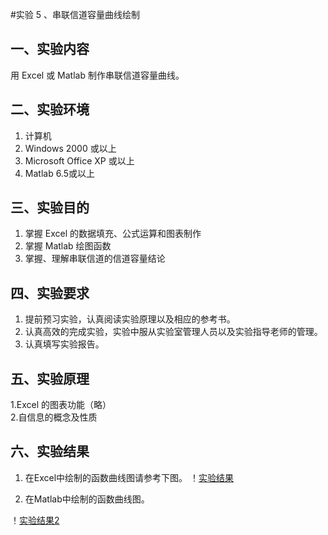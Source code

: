 #实验 5 、串联信道容量曲线绘制
## 一、实验内容
用  Excel 或  Matlab 制作串联信道容量曲线。
## 二、实验环境
1. 计算机
2. Windows 2000 或以上
3. Microsoft Office XP 或以上
4. Matlab 6.5或以上
## 三、实验目的
1. 掌握 Excel 的数据填充、公式运算和图表制作
2. 掌握 Matlab 绘图函数
3. 掌握、理解串联信道的信道容量结论
## 四、实验要求
1. 提前预习实验，认真阅读实验原理以及相应的参考书。
2. 认真高效的完成实验，实验中服从实验室管理人员以及实验指导老师的管理。
3. 认真填写实验报告。
## 五、实验原理
1.Excel 的图表功能（略）  
2.自信息的概念及性质

## 六、实验结果
1. 在Excel中绘制的函数曲线图请参考下图。
！[实验结果](C:\users\admin\desktop\实验五图片2.jpg) 

2. 在Matlab中绘制的函数曲线图。
 
！[实验结果2](C:\users\admin\desktop\图片2.jpg)

